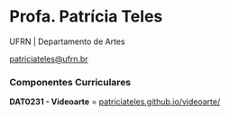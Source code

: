 # Profa. Patrícia Teles

UFRN | Departamento de Artes

patriciateles@ufrn.br

### Componentes Curriculares

**DAT0231 - Videoarte** = [patriciateles.github.io/videoarte/](https://patriciateles.github.io/videoarte)
